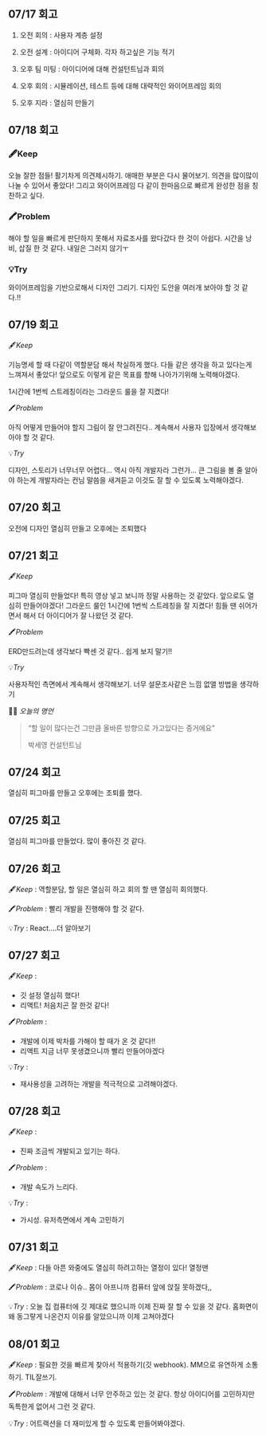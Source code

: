 ## 07/17 회고

1. 오전 회의 : 사용자 계층 설정

2. 오전 설계 : 아이디어 구체화. 각자 하고싶은 기능 적기

3. 오후 팀 미팅 : 아이디어에 대해 컨설턴트님과 회의

4. 오후 회의 : 시뮬레이션, 테스트 등에 대해 대략적인 와이어프레임 회의

5. 오후 지라 : 열심히 만들기


## 07/18 회고

### 🖋️Keep

오늘 잘한 점들! 활기차게 의견제시하기. 애매한 부분은 다시 물어보기. 의견을 많이많이 나눌 수 있어서 좋았다! 그리고 와이어프레임 다 같이 한마음으로 빠르게 완성한 점을 칭찬하고 싶다.

### 🖍️Problem

해야 할 일을 빠르게 판단하지 못해서 자료조사를 왔다갔다 한 것이 아쉽다. 시간을 낭비, 삽질 한 것 같다. 내일은 그러지 않기ㅜ

### 💡Try

와이어프레임을 기반으로해서 디자인 그리기. 디자인 도안을 여러개 보아야 할 것 같다.!!

## 07/19 회고

🖋️*Keep* 

기능명세 할 때 다같이 역할분담 해서 착실하게 했다. 다들 같은 생각을 하고 있다는게 느껴져서 좋았다! 앞으로도 이렇게 같은 목표를 향해 나아가기위해 노력해야겠다.

1시간에 1번씩 스트레칭이라는 그라운드 룰을 잘 지켰다!

🖍️*Problem* 

아직 어떻게 만들어야 할지 그림이 잘 안그려진다.. 계속해서 사용자 입장에서 생각해보아야 할 것 같다.

💡*Try* 

디자인, 스토리가 너무너무 어렵다… 역시 아직 개발자라 그런가… 큰 그림을 볼 줄 알아야 하는게 개발자라는 컨님 말씀을 새겨듣고 이것도 잘 할 수 있도록 노력해야겠다.


## 07/20 회고

오전에 디자인 열심히 만들고 오후에는 조퇴했다

## 07/21 회고

🖋️*Keep*

 피그마 열심히 만들었다! 특히 영상 넣고 보니까 정말 사용하는 것 같았다. 앞으로도 열심히 만들어야겠다! 그라운드 룰인 1시간에 1번씩 스트레칭을 잘 지켰다! 힘들 땐 쉬어가면서 해서 더 아이디어가 잘 나왔던 것 같다.

🖍️*Problem*

 ERD만드려는데 생각보다 빡센 것 같다.. 쉽게 보지 말기!!

💡*Try*

 사용자적인 측면에서 계속해서 생각해보기. 너무 설문조사같은 느낌 없앨 방법을 생각하기

💁‍♂️ *오늘의 명언*

> “할 일이 많다는건 그만큼 올바른 방향으로 가고있다는 증거에요”
> 
> 박세영 컨설턴트님

## 07/24 회고

열심히 피그마를 만들고 오후에는 조퇴를 했다.

## 07/25 회고

열심히 피그마를 만들었다. 많이 좋아진 것 같다.

## 07/26 회고

🖋️*Keep* : 역할분담, 할 일은 열심히 하고 회의 할 땐 열심히 회의했다.

🖍️*Problem* : 빨리 개발을 진행해야 할 것 같다.

💡*Try* : React….더 알아보기

## 07/27 회고

🖋️*Keep* : 

- 깃 설정 열심히 했다!
- 리액트! 처음치곤 잘 한것 같다!

🖍️*Problem* : 

- 개발에 이제 박차를 가해야 할 때가 온 것 같다!!
- 리액트 지금 너무 못생겼으니까 빨리 만들어야겠다

💡*Try* : 

- 재사용성을 고려하는 개발을 적극적으로 고려해야겠다.

## 07/28 회고

🖋️*Keep* : 

- 진짜 조금씩 개발되고 있기는 하다.

🖍️*Problem* : 

- 개발 속도가 느리다.

💡*Try* : 

- 가시성. 유저측면에서 계속 고민하기

## 07/31 회고

🖋️*Keep* : 다들 아픈 와중에도 열심히 하려고하는 열정이 있다! 열정맨

🖍️*Problem* : 코로나 이슈.. 몸이 아프니까 컴퓨터 앞에 앉질 못하겠다,,

💡*Try* : 오늘 집 컴퓨터에 깃 제대로 했으니까 이제 진짜 잘 할 수 있을 것 같다. 홈화면이 왜 동그랗게 나온건지 이유를 알았으니까 이제 고쳐야겠다

## 08/01 회고

🖋️*Keep* :  필요한 것을 빠르게 찾아서 적용하기(깃 webhook). MM으로 유연하게 소통하기. TIL잘쓰기.

🖍️*Problem* :  개발에 대해서 너무 안주하고 있는 것 같다. 항상 아이디어를 고민하지만 독특한게 없어서 그런 것 같다.

💡*Try* :  어트랙션을 더 재미있게 할 수 있도록 만들어봐야겠다.
